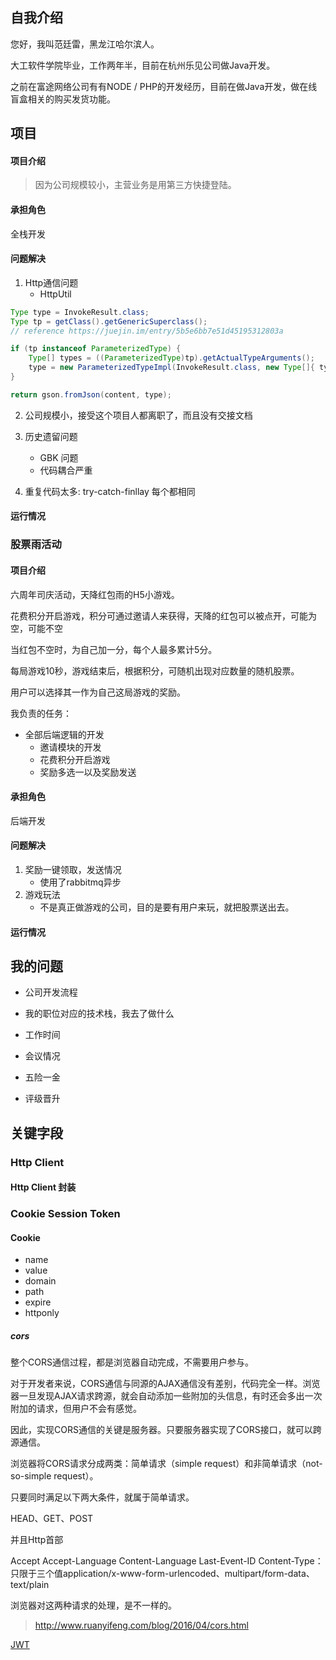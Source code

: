 
## 自我介绍

您好，我叫范廷雷，黑龙江哈尔滨人。

大工软件学院毕业，工作两年半，目前在杭州乐见公司做Java开发。

之前在富途网络公司有有NODE / PHP的开发经历，目前在做Java开发，做在线盲盒相关的购买发货功能。


## 项目


#### 项目介绍



> 因为公司规模较小，主营业务是用第三方快捷登陆。

#### 承担角色
全栈开发
#### 问题解决

1. Http通信问题
    - HttpUtil

```java
Type type = InvokeResult.class;
Type tp = getClass().getGenericSuperclass();
// reference https://juejin.im/entry/5b5e6bb7e51d45195312803a

if (tp instanceof ParameterizedType) {
    Type[] types = ((ParameterizedType)tp).getActualTypeArguments();
    type = new ParameterizedTypeImpl(InvokeResult.class, new Type[]{ types[0] });
}

return gson.fromJson(content, type);

```

2. 公司规模小，接受这个项目人都离职了，而且没有交接文档

3. 历史遗留问题
    - GBK 问题
    - 代码耦合严重

4. 重复代码太多: try-catch-finllay 每个都相同

#### 运行情况

### 股票雨活动

#### 项目介绍

六周年司庆活动，天降红包雨的H5小游戏。

花费积分开启游戏，积分可通过邀请人来获得，天降的红包可以被点开，可能为空，可能不空

当红包不空时，为自己加一分，每个人最多累计5分。

每局游戏10秒，游戏结束后，根据积分，可随机出现对应数量的随机股票。

用户可以选择其一作为自己这局游戏的奖励。

我负责的任务：

- 全部后端逻辑的开发
    - 邀请模块的开发
    - 花费积分开启游戏
    - 奖励多选一以及奖励发送

#### 承担角色
后端开发
#### 问题解决

1. 奖励一键领取，发送情况
    - 使用了rabbitmq异步
2. 游戏玩法
    - 不是真正做游戏的公司，目的是要有用户来玩，就把股票送出去。

#### 运行情况

## 我的问题

- 公司开发流程
- 我的职位对应的技术栈，我去了做什么
- 工作时间
- 会议情况

- 五险一金
- 评级晋升


## 关键字段

### Http Client

#### Http Client 封装

### Cookie Session Token

#### Cookie

- name
- value
- domain
- path
- expire
- httponly

##### cors

整个CORS通信过程，都是浏览器自动完成，不需要用户参与。

对于开发者来说，CORS通信与同源的AJAX通信没有差别，代码完全一样。浏览器一旦发现AJAX请求跨源，就会自动添加一些附加的头信息，有时还会多出一次附加的请求，但用户不会有感觉。

因此，实现CORS通信的关键是服务器。只要服务器实现了CORS接口，就可以跨源通信。

浏览器将CORS请求分成两类：简单请求（simple request）和非简单请求（not-so-simple request）。

只要同时满足以下两大条件，就属于简单请求。

HEAD、GET、POST

并且Http首部

Accept
Accept-Language
Content-Language
Last-Event-ID
Content-Type：只限于三个值application/x-www-form-urlencoded、multipart/form-data、text/plain

浏览器对这两种请求的处理，是不一样的。


> http://www.ruanyifeng.com/blog/2016/04/cors.html


[JWT](http://www.ruanyifeng.com/blog/2018/07/json_web_token-tutorial.html)

